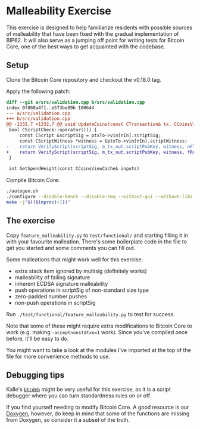 Malleability Exercise
=====================

This exercise is designed to help familiarize residents with possible sources of
malleability that have been fixed with the gradual implementation of BIP62. It
will also serve as a jumping off point for writing tests for Bitcoin Core, one
of the best ways to get acquainted with the codebase.

Setup
-----

Clone the Bitcoin Core repository and checkout the v0.18.0 tag.

Apply the following patch:

```diff
diff --git a/src/validation.cpp b/src/validation.cpp
index 0f860a4f1..e573be89b 100644
--- a/src/validation.cpp
+++ b/src/validation.cpp
@@ -1332,7 +1332,7 @@ void UpdateCoins(const CTransaction& tx, CCoinsViewCache& inputs, int nHeight)
 bool CScriptCheck::operator()() {
     const CScript &scriptSig = ptxTo->vin[nIn].scriptSig;
     const CScriptWitness *witness = &ptxTo->vin[nIn].scriptWitness;
-    return VerifyScript(scriptSig, m_tx_out.scriptPubKey, witness, nFlags, CachingTransactionSignatureChecker(ptxTo, nIn, m_tx_out.nValue, cacheStore, *txdata), &error);
+    return VerifyScript(scriptSig, m_tx_out.scriptPubKey, witness, fRequireStandard ? nFlags : nFlags & ~STANDARD_SCRIPT_VERIFY_FLAGS, CachingTransactionSignatureChecker(ptxTo, nIn, m_tx_out.nValue, cacheStore, *txdata), &error);
 }
 
 int GetSpendHeight(const CCoinsViewCache& inputs)
```

Compile Bitcoin Core:
```sh
./autogen.sh
./configure --disable-bench --disable-zmq --without-gui --without-libs --without-miniupnpc
make -j"$(($(nproc)+1))"
```

The exercise
------------

Copy `feature_malleability.py` to `test/functional/` and starting filling it in
with your favourite malleation. There's some boilerplate code in the file to get
you started and some comments you can fill out.

Some malleations that might work well for this exercise:

- extra stack item ignored by multisig (definitely works)
- malleability of failing signature
- inherent ECDSA signature malleability
- push operations in scriptSig of non-standard size type
- zero-padded number pushes
- non-push operations in scriptSig

Run `./test/functional/feature_malleability.py` to test for success.

Note that some of these might require extra modifications to Bitcoin Core to
work (e.g. making `-acceptnonstdtxn=1` work). Since you've compiled once before,
it'll be easy to do.

You might want to take a look at the modules I've imported at the top of the
file for more convenience methods to use.

Debugging tips
--------------

Kalle's [`btcdeb`](https://github.com/kallewoof/btcdeb) might be very useful for
this exercise, as it is a script debugger where you can turn standardness rules
on or off.

If you find yourself needing to modify Bitcoin Core. A good resource is our
[Doxygen](https://dev.visucore.com/bitcoin/doxygen/index.html), however, do keep
in mind that some of the functions are missing from Doxygen, so consider it a
subset of the truth.
